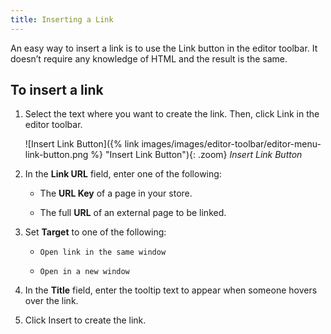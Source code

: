 ```yaml
---
title: Inserting a Link
---
```


An easy way to insert a link is to use the Link button in the editor toolbar. It doesn’t require any knowledge of HTML and the result is the same.

## To insert a link

1. Select the text where you want to create the link. Then, click <span class="btn">Link</span> in the editor toolbar.

    ![Insert Link Button]({% link images/images/editor-toolbar/editor-menu-link-button.png %} "Insert Link Button"){: .zoom}
    _Insert Link Button_

1. In the **Link URL** field, enter one of the following:

    - The **URL Key** of a page in your store.

    - The full **URL** of an external page to be linked.

1. Set **Target** to one of the following:

    - `Open link in the same window`

    - `Open in a new window`

1. In the **Title** field, enter the tooltip text to appear when someone hovers over the link.

1. Click <span class="btn">Insert</span> to create the link.
